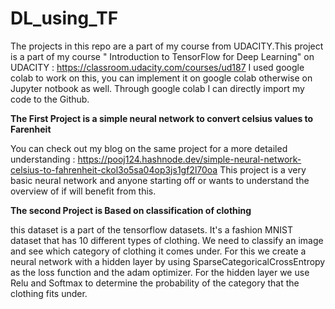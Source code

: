# DL_using_TF
The projects in this repo are a part of my course from UDACITY.This project is a part of my course " Introduction to TensorFlow for Deep Learning" on UDACITY : https://classroom.udacity.com/courses/ud187
I used google colab to work on this, you can implement it on google colab otherwise on Jupyter notbook as well. Through google colab I can directly import my code to the Github.


**The First Project is  a simple neural network to convert celsius values to Farenheit**

You can check out my blog on the same project for a more detailed understanding : https://pooj124.hashnode.dev/simple-neural-network-celsius-to-fahrenheit-ckol3o5sa04op3js1gf2l70oa
This project is a very basic neural network and anyone starting off or wants to understand the overview of if will benefit from this.



**The second Project is Based on classification of clothing**

this dataset is a part of the tensorflow datasets. It's a fashion MNIST dataset that has 10 different types of clothing.
We need to classify an image and see which category of clothing it comes under. For this we create a neural network with a hidden layer by using SparseCategoricalCrossEntropy as the loss function and the adam optimizer. 
For the hidden layer we use Relu and Softmax to determine the probability of the category that the clothing fits under.
